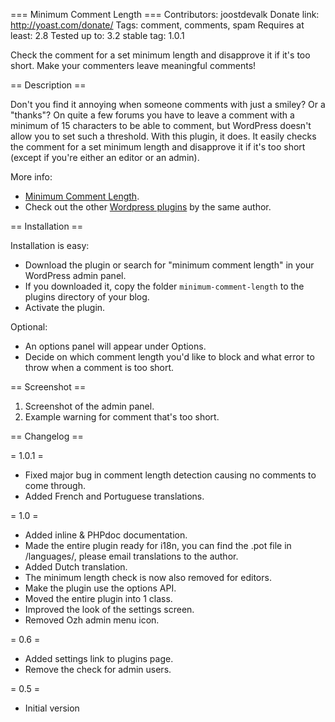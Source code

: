 === Minimum Comment Length ===
Contributors: joostdevalk
Donate link: http://yoast.com/donate/
Tags: comment, comments, spam
Requires at least: 2.8
Tested up to: 3.2
stable tag: 1.0.1

Check the comment for a set minimum length and disapprove it if it's too short. Make your commenters leave meaningful comments!

== Description ==

Don't you find it annoying when someone comments with just a smiley? Or a "thanks"? On quite a few forums you have to leave a comment with a minimum of 15 characters to be able to comment, but WordPress doesn't allow you to set such a threshold. With this plugin, it does. It easily checks the comment for a set minimum length and disapprove it if it's too short (except if you're either an editor or an admin).

More info:

* [Minimum Comment Length](http://yoast.com/wordpress/minimum-comment-length/).
* Check out the other [Wordpress plugins](http://yoast.com/wordpress/) by the same author.

== Installation ==

Installation is easy:

* Download the plugin or search for "minimum comment length" in your WordPress admin panel.
* If you downloaded it, copy the folder `minimum-comment-length` to the plugins directory of your blog.
* Activate the plugin.

Optional:

* An options panel will appear under Options.
* Decide on which comment length you'd like to block and what error to throw when a comment is too short.

== Screenshot ==

1. Screenshot of the admin panel.
2. Example warning for comment that's too short.

== Changelog ==

= 1.0.1 =

* Fixed major bug in comment length detection causing no comments to come through.
* Added French and Portuguese translations.

= 1.0 =

* Added inline & PHPdoc documentation.
* Made the entire plugin ready for i18n, you can find the .pot file in /languages/, please email translations to the author.
* Added Dutch translation.
* The minimum length check is now also removed for editors.
* Make the plugin use the options API.
* Moved the entire plugin into 1 class.
* Improved the look of the settings screen.
* Removed Ozh admin menu icon.

= 0.6 =

* Added settings link to plugins page.
* Remove the check for admin users.

= 0.5 =

* Initial version
